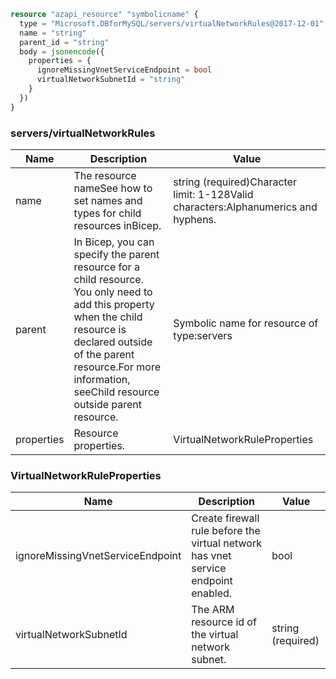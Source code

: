 ```terraform
resource "azapi_resource" "symbolicname" {
  type = "Microsoft.DBforMySQL/servers/virtualNetworkRules@2017-12-01"
  name = "string"
  parent_id = "string"
  body = jsonencode({
    properties = {
      ignoreMissingVnetServiceEndpoint = bool
      virtualNetworkSubnetId = "string"
    }
  })
}

```

### servers/virtualNetworkRules

| Name | Description | Value |
|-|-|-|
| name | The resource nameSee how to set names and types for child resources inBicep. | string (required)Character limit: 1-128Valid characters:Alphanumerics and hyphens. |
| parent | In Bicep, you can specify the parent resource for a child resource. You only need to add this property when the child resource is declared outside of the parent resource.For more information, seeChild resource outside parent resource. | Symbolic name for resource of type:servers |
| properties | Resource properties. | VirtualNetworkRuleProperties |


### VirtualNetworkRuleProperties

| Name | Description | Value |
|-|-|-|
| ignoreMissingVnetServiceEndpoint | Create firewall rule before the virtual network has vnet service endpoint enabled. | bool |
| virtualNetworkSubnetId | The ARM resource id of the virtual network subnet. | string (required) |


